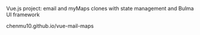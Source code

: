 Vue.js project: email and myMaps clones with state management and Bulma UI framework

chenmu10.github.io/vue-mail-maps
